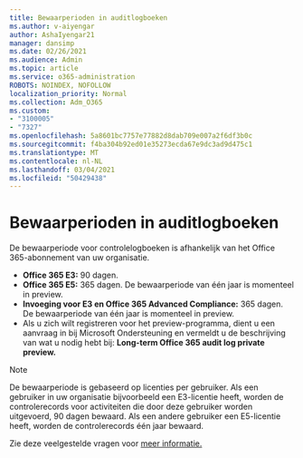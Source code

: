 ```yaml
---
title: Bewaarperioden in auditlogboeken
ms.author: v-aiyengar
author: AshaIyengar21
manager: dansimp
ms.date: 02/26/2021
ms.audience: Admin
ms.topic: article
ms.service: o365-administration
ROBOTS: NOINDEX, NOFOLLOW
localization_priority: Normal
ms.collection: Adm_O365
ms.custom:
- "3100005"
- "7327"
ms.openlocfilehash: 5a8601bc7757e77882d8dab709e007a2f6df3b0c
ms.sourcegitcommit: f4ba304b92ed01e35273ecda67e9dc3ad9d475c1
ms.translationtype: MT
ms.contentlocale: nl-NL
ms.lasthandoff: 03/04/2021
ms.locfileid: "50429438"
---
```

# <a name="about-audit-logs-retention-periods"></a>Bewaarperioden in auditlogboeken

De bewaarperiode voor controlelogboeken is afhankelijk van het Office 365-abonnement van uw organisatie.

- **Office 365 E3:** 90 dagen.
- **Office 365 E5:** 365 dagen. De bewaarperiode van één jaar is momenteel in preview.
- **Invoeging voor E3 en Office 365 Advanced Compliance:** 365 dagen. De bewaarperiode van één jaar is momenteel in preview.
- Als u zich wilt registreren voor het preview-programma, dient u een aanvraag in bij Microsoft Ondersteuning en vermeldt u de beschrijving van wat u nodig hebt bij: **Long-term Office 365 audit log private preview.**
> [!NOTE]
> De bewaarperiode is gebaseerd op licenties per gebruiker. Als een gebruiker in uw organisatie bijvoorbeeld een E3-licentie heeft, worden de controlerecords voor activiteiten die door deze gebruiker worden uitgevoerd, 90 dagen bewaard. Als een andere gebruiker een E5-licentie heeft, worden de controlerecords één jaar bewaard.

Zie deze veelgestelde vragen voor [meer informatie.](https://go.microsoft.com/fwlink/?linkid=2115336)